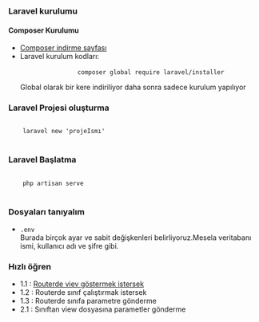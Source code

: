 <h3>Laravel kurulumu</h3>
    <h4>Composer Kurulumu</h4>
    <ul>
        <li>
            <a href="https://getcomposer.org/download/" > Composer indirme sayfası</a>
        </li>
        <li>
            Laravel kurulum kodları:<br>
            <code style="padding:10px"> 
                composer global require laravel/installer
            </code><br>
            Global olarak bir kere indiriliyor daha sonra sadece kurulum yapılıyor
        </li>
    </ul>
    
<h3>Laravel Projesi oluşturma</h3>
<code style="padding:10px"> 
    laravel new 'projeIsmı'
</code><br>
    
<h3>Laravel Başlatma</h3>
<code style="padding:10px"> 
    php artisan serve
</code><br>


<h3>Dosyaları tanıyalım</h3>
 <ul>
    <li>
        <code>.env</code><br>
        Burada birçok ayar ve sabit değişkenleri belirliyoruz.Mesela veritabanı ismi, kullanıcı adı ve şifre gibi.
    </li>
</ul>

<h3>Hızlı öğren</h3>
 <ul>
    <li>
        1.1 : <a href="./egitim/routes/1.1.md"> Routerde viev göstermek istersek </a>
    </li>
    <li>
        1.2 : Routerde sınıf çalıştırmak istersek
    </li>
    <li>
        1.3 : Routerde sınıfa parametre gönderme
    </li>
    <li>
        2.1 : Sınıftan view dosyasına parametler gönderme
    </li>
</ul>
